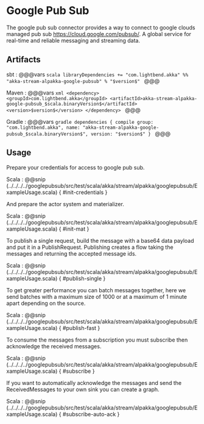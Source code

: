 # Google Pub Sub

The google pub sub connector provides a way to connect to google clouds managed pub sub https://cloud.google.com/pubsub/. A global service for real-time and reliable messaging and streaming data.

## Artifacts

sbt
:   @@@vars
    ```scala
    libraryDependencies += "com.lightbend.akka" %% "akka-stream-alpakka-google-pubsub" % "$version$"
    ```
    @@@

Maven
:   @@@vars
    ```xml
    <dependency>
      <groupId>com.lightbend.akka</groupId>
      <artifactId>akka-stream-alpakka-google-pubsub_$scala.binaryVersion$</artifactId>
      <version>$version$</version>
    </dependency>
    ```
    @@@

Gradle
:   @@@vars
    ```gradle
    dependencies {
      compile group: "com.lightbend.akka", name: "akka-stream-alpakka-google-pubsub_$scala.binaryVersion$", version: "$version$"
    }
    ```
    @@@
                                                                                                                          
## Usage

Prepare your credentials for access to google pub sub.

Scala
: @@snip (../../../../googlepubsub/src/test/scala/akka/stream/alpakka/googlepubsub/ExampleUsage.scala) { #init-credentials }

And prepare the actor system and materializer.

Scala
: @@snip (../../../../googlepubsub/src/test/scala/akka/stream/alpakka/googlepubsub/ExampleUsage.scala) { #init-mat }

To publish a single request, build the message with a base64 data payload and put it in a PublishRequest. Publishing creates a flow taking the messages and returning the accepted message ids.

Scala
: @@snip (../../../../googlepubsub/src/test/scala/akka/stream/alpakka/googlepubsub/ExampleUsage.scala) { #publish-single }

To get greater performance you can batch messages together, here we send batches with a maximum size of 1000 or at a maximum of 1 minute apart depending on the source.

Scala
: @@snip (../../../../googlepubsub/src/test/scala/akka/stream/alpakka/googlepubsub/ExampleUsage.scala) { #publish-fast }

To consume the messages from a subscription you must subscribe then acknowledge the received messages.

Scala
: @@snip (../../../../googlepubsub/src/test/scala/akka/stream/alpakka/googlepubsub/ExampleUsage.scala) { #subscribe }

If you want to automatically acknowledge the messages and send the ReceivedMessages to your own sink you can create a graph.

Scala
: @@snip (../../../../googlepubsub/src/test/scala/akka/stream/alpakka/googlepubsub/ExampleUsage.scala) { #subscribe-auto-ack }